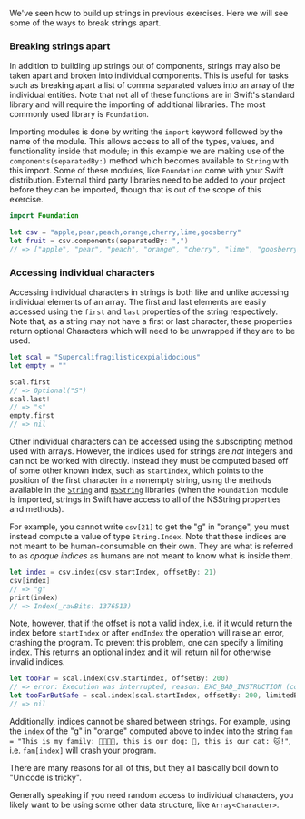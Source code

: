 We've seen how to build up strings in previous exercises. Here we will see some of the ways to break strings apart.

### Breaking strings apart

In addition to building up strings out of components, strings may also be taken apart and broken into individual components. This is useful for tasks such as breaking apart a list of comma separated values into an array of the individual entities. Note that not all of these functions are in Swift's standard library and will require the importing of additional libraries. The most commonly used library is `Foundation`.

Importing modules is done by writing the `import` keyword followed by the name of the module. This allows access to all of the types, values, and functionality inside that module; in this example we are making use of the `components(separatedBy:)` method which becomes available to `String` with this import. Some of these modules, like `Foundation` come with your Swift distribution. External third party libraries need to be added to your project before they can be imported, though that is out of the scope of this exercise.

```swift
import Foundation

let csv = "apple,pear,peach,orange,cherry,lime,goosberry"
let fruit = csv.components(separatedBy: ",")
// => ["apple", "pear", "peach", "orange", "cherry", "lime", "goosberry"]
```

### Accessing individual characters

Accessing individual characters in strings is both like and unlike accessing individual elements of an array. The first and last elements are easily accessed using the `first` and `last` properties of the string respectively. Note that, as a string may not have a first or last character, these properties return optional Characters which will need to be unwrapped if they are to be used.

```swift
let scal = "Supercalifragilisticexpialidocious"
let empty = ""

scal.first
// => Optional("S")
scal.last!
// => "s"
empty.first
// => nil
```

Other individual characters can be accessed using the subscripting method used with arrays. However, the indices used for strings are _not_ integers and can not be worked with directly. Instead they must be computed based off of some other known index, such as `startIndex`, which points to the position of the first character in a nonempty string, using the methods available in the [`String`][string-docs] and [`NSString`][nsstring-docs] libraries (when the `Foundation` module is imported, strings in Swift have access to all of the NSString properties and methods).

For example, you cannot write `csv[21]` to get the "g" in "orange", you must instead compute a value of type `String.Index`. Note that these indices are not meant to be human-consumable on their own. They are what is referred to as _opaque indices_ as humans are not meant to know what is inside them.

```swift
let index = csv.index(csv.startIndex, offsetBy: 21)
csv[index]
// => "g"
print(index)
// => Index(_rawBits: 1376513)
```

Note, however, that if the offset is not a valid index, i.e. if it would return the index before `startIndex` or after `endIndex` the operation will raise an error, crashing the program. To prevent this problem, one can specify a limiting index. This returns an optional index and it will return nil for otherwise invalid indices.

```swift
let tooFar = scal.index(csv.startIndex, offsetBy: 200)
// => error: Execution was interrupted, reason: EXC_BAD_INSTRUCTION (code=EXC_I386_INVOP, subcode=0x0).
let tooFarButSafe = scal.index(scal.startIndex, offsetBy: 200, limitedBy: scal.endIndex)
// => nil
```

Additionally, indices cannot be shared between strings. For example, using the `index` of the "g" in "orange" computed above to index into the string `fam = "This is my family: 👨‍👩‍👦‍👦, this is our dog: 🐶, this is our cat: 🐱!"`, i.e. `fam[index]` will crash your program.

There are many reasons for all of this, but they all basically boil down to "Unicode is tricky".

Generally speaking if you need random access to individual characters, you likely want to be using some other data structure, like `Array<Character>`.

[string-docs]: https://developer.apple.com/documentation/swift/String
[nsstring-docs]: https://developer.apple.com/documentation/foundation/nsstring
[string-format-specifiers]: https://developer.apple.com/library/archive/documentation/Cocoa/Conceptual/Strings/Articles/formatSpecifiers.html
[string-interpolation]: https://docs.swift.org/swift-book/LanguageGuide/StringsAndCharacters.html#ID292
